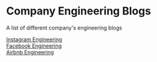# Company Engineering Blogs
A list of different company's engineering blogs

[Instagram Engineering](https://instagram-engineering.com/)   
[Facebook Engineering](https://engineering.fb.com/)  
[Airbnb Engineering](https://medium.com/airbnb-engineering)  

